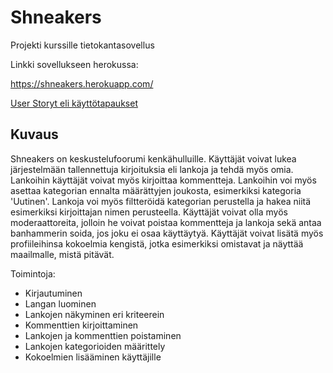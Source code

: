 # Shneakers

Projekti kurssille tietokantasovellus

Linkki sovellukseen herokussa:

https://shneakers.herokuapp.com/

[User Storyt eli käyttötapaukset](https://github.com/OlliJ5/Shneakers/blob/master/documentation/userStories.md)

## Kuvaus

Shneakers on keskustelufoorumi kenkähulluille. Käyttäjät voivat lukea järjestelmään tallennettuja kirjoituksia eli lankoja ja tehdä myös omia. Lankoihin käyttäjät voivat myös kirjoittaa kommentteja. Lankoihin voi myös asettaa kategorian ennalta määrättyjen joukosta, esimerkiksi kategoria 'Uutinen'. Lankoja voi myös filtteröidä kategorian perustella ja hakea niitä esimerkiksi kirjoittajan nimen perusteella. Käyttäjät voivat olla myös moderaattoreita, jolloin he voivat poistaa kommentteja ja lankoja sekä antaa banhammerin soida, jos joku ei osaa käyttäytyä. Käyttäjät voivat lisätä myös profiileihinsa kokoelmia kengistä, jotka esimerkiksi omistavat ja näyttää maailmalle, mistä pitävät.

Toimintoja:
* Kirjautuminen
* Langan luominen
* Lankojen näkyminen eri kriteerein
* Kommenttien kirjoittaminen
* Lankojen ja kommenttien poistaminen
* Lankojen kategorioiden määrittely
* Kokoelmien lisääminen käyttäjille
